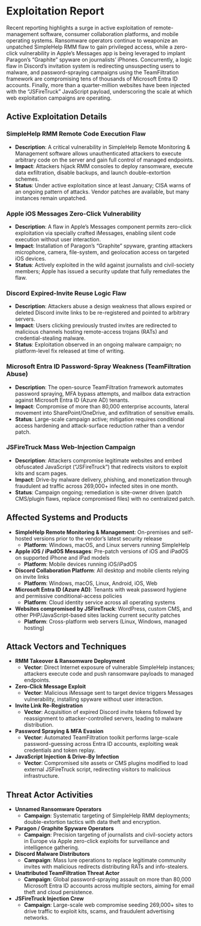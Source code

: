 # Exploitation Report

Recent reporting highlights a surge in active exploitation of remote-management software, consumer collaboration platforms, and mobile operating systems. Ransomware operators continue to weaponize an unpatched SimpleHelp RMM flaw to gain privileged access, while a zero-click vulnerability in Apple’s Messages app is being leveraged to implant Paragon’s “Graphite” spyware on journalists’ iPhones. Concurrently, a logic flaw in Discord’s invitation system is redirecting unsuspecting users to malware, and password-spraying campaigns using the TeamFiltration framework are compromising tens of thousands of Microsoft Entra ID accounts. Finally, more than a quarter-million websites have been injected with the “JSFireTruck” JavaScript payload, underscoring the scale at which web exploitation campaigns are operating.

## Active Exploitation Details

### SimpleHelp RMM Remote Code Execution Flaw
- **Description**: A critical vulnerability in SimpleHelp Remote Monitoring & Management software allows unauthenticated attackers to execute arbitrary code on the server and gain full control of managed endpoints.  
- **Impact**: Attackers hijack RMM consoles to deploy ransomware, execute data exfiltration, disable backups, and launch double-extortion schemes.  
- **Status**: Under active exploitation since at least January; CISA warns of an ongoing pattern of attacks. Vendor patches are available, but many instances remain unpatched.  

### Apple iOS Messages Zero-Click Vulnerability
- **Description**: A flaw in Apple’s Messages component permits zero-click exploitation via specially crafted iMessages, enabling silent code execution without user interaction.  
- **Impact**: Installation of Paragon’s “Graphite” spyware, granting attackers microphone, camera, file-system, and geolocation access on targeted iOS devices.  
- **Status**: Actively exploited in the wild against journalists and civil-society members; Apple has issued a security update that fully remediates the flaw.  

### Discord Expired-Invite Reuse Logic Flaw
- **Description**: Attackers abuse a design weakness that allows expired or deleted Discord invite links to be re-registered and pointed to arbitrary servers.  
- **Impact**: Users clicking previously trusted invites are redirected to malicious channels hosting remote-access trojans (RATs) and credential-stealing malware.  
- **Status**: Exploitation observed in an ongoing malware campaign; no platform-level fix released at time of writing.  

### Microsoft Entra ID Password-Spray Weakness (TeamFiltration Abuse)
- **Description**: The open-source TeamFiltration framework automates password spraying, MFA bypass attempts, and mailbox data extraction against Microsoft Entra ID (Azure AD) tenants.  
- **Impact**: Compromise of more than 80,000 enterprise accounts, lateral movement into SharePoint/OneDrive, and exfiltration of sensitive emails.  
- **Status**: Large-scale campaign active; mitigation requires conditional access hardening and attack-surface reduction rather than a vendor patch.  

### JSFireTruck Mass Web-Injection Campaign
- **Description**: Attackers compromise legitimate websites and embed obfuscated JavaScript (“JSFireTruck”) that redirects visitors to exploit kits and scam pages.  
- **Impact**: Drive-by malware delivery, phishing, and monetization through fraudulent ad traffic across 269,000+ infected sites in one month.  
- **Status**: Campaign ongoing; remediation is site-owner driven (patch CMS/plugin flaws, replace compromised files) with no centralized patch.  

## Affected Systems and Products

- **SimpleHelp Remote Monitoring & Management**: On-premises and self-hosted versions prior to the vendor’s latest security release  
  - **Platform**: Windows, macOS, and Linux servers running SimpleHelp  
- **Apple iOS / iPadOS Messages**: Pre-patch versions of iOS and iPadOS on supported iPhone and iPad models  
  - **Platform**: Mobile devices running iOS/iPadOS  
- **Discord Collaboration Platform**: All desktop and mobile clients relying on invite links  
  - **Platform**: Windows, macOS, Linux, Android, iOS, Web  
- **Microsoft Entra ID (Azure AD)**: Tenants with weak password hygiene and permissive conditional-access policies  
  - **Platform**: Cloud identity service across all operating systems  
- **Websites compromised by JSFireTruck**: WordPress, custom CMS, and other PHP/JavaScript-based sites lacking current security patches  
  - **Platform**: Cross-platform web servers (Linux, Windows, managed hosting)  

## Attack Vectors and Techniques

- **RMM Takeover & Ransomware Deployment**  
  - **Vector**: Direct Internet exposure of vulnerable SimpleHelp instances; attackers execute code and push ransomware payloads to managed endpoints.  
- **Zero-Click Message Exploit**  
  - **Vector**: Malicious iMessage sent to target device triggers Messages vulnerability, installing spyware without user interaction.  
- **Invite Link Re-Registration**  
  - **Vector**: Acquisition of expired Discord invite tokens followed by reassignment to attacker-controlled servers, leading to malware distribution.  
- **Password Spraying & MFA Evasion**  
  - **Vector**: Automated TeamFiltration toolkit performs large-scale password-guessing across Entra ID accounts, exploiting weak credentials and token replay.  
- **JavaScript Injection & Drive-By Infection**  
  - **Vector**: Compromised site assets or CMS plugins modified to load external JSFireTruck script, redirecting visitors to malicious infrastructure.  

## Threat Actor Activities

- **Unnamed Ransomware Operators**  
  - **Campaign**: Systematic targeting of SimpleHelp RMM deployments; double-extortion tactics with data theft and encryption.  
- **Paragon / Graphite Spyware Operators**  
  - **Campaign**: Precision targeting of journalists and civil-society actors in Europe via Apple zero-click exploits for surveillance and intelligence gathering.  
- **Discord Malware Distributors**  
  - **Campaign**: Mass lure operations to replace legitimate community invites with malicious redirects distributing RATs and info-stealers.  
- **Unattributed TeamFiltration Threat Actor**  
  - **Campaign**: Global password-spraying assault on more than 80,000 Microsoft Entra ID accounts across multiple sectors, aiming for email theft and cloud persistence.  
- **JSFireTruck Injection Crew**  
  - **Campaign**: Large-scale web compromise seeding 269,000+ sites to drive traffic to exploit kits, scams, and fraudulent advertising networks.